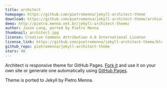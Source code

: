```yaml
---
title: architect
homepage: https://github.com/pietromenna/jekyll-architect-theme
download: https://github.com/pietromenna/jekyll-architect-theme/archive/master.zip
demo: http://pietro.menna.net.br/jekyll-architect-theme/
author: Jason Long, ported by Pietro Menna
thumbnail: architect.jpg
license: Creative Commons Attribution 4.0 International License
license_link: https://github.com/pietromenna/jekyll-architect-theme/blob/master/README.md#license
github_repo: pietromenna/jekyll-architect-theme
stars: 40
---
```


Architect is responsive theme for GitHub Pages. [Fork
it](https://github.com/jasonlong/architect-theme/fork) and use it on
your own site or generate one automatically using [GitHub
Pages](http://pages.github.com).

Theme is ported to Jekyll by Pietro Menna.
